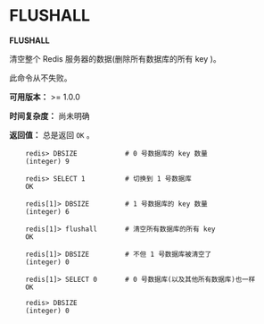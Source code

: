 # FLUSHALL


**FLUSHALL**

清空整个 Redis 服务器的数据(删除所有数据库的所有 key )。

此命令从不失败。

**可用版本：**
    >= 1.0.0

**时间复杂度：**
    尚未明确

**返回值：**
    总是返回 ``OK`` 。

```
    redis> DBSIZE            # 0 号数据库的 key 数量
    (integer) 9

    redis> SELECT 1          # 切换到 1 号数据库
    OK

    redis[1]> DBSIZE         # 1 号数据库的 key 数量
    (integer) 6

    redis[1]> flushall       # 清空所有数据库的所有 key 
    OK

    redis[1]> DBSIZE         # 不但 1 号数据库被清空了
    (integer) 0

    redis[1]> SELECT 0       # 0 号数据库(以及其他所有数据库)也一样
    OK

    redis> DBSIZE
    (integer) 0
```
